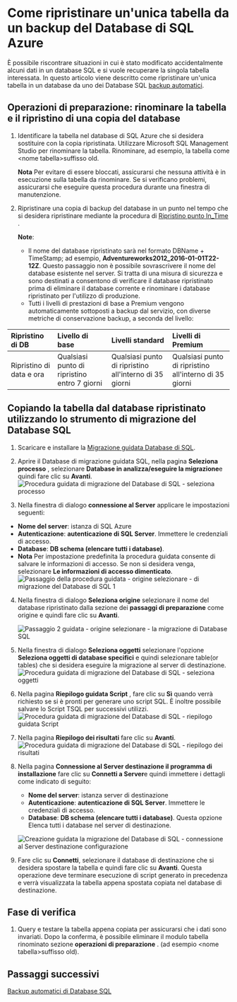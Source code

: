 <properties
    pageTitle="Ripristinare un'unica tabella da un backup Database SQL Azure | Microsoft Azure"
    description="Informazioni su come ripristinare un'unica tabella di backup del Database di SQL Azure."
    services="sql-database"
    documentationCenter=""
    authors="dalechen"
    manager="felixwu"
    editor=""/>

<tags
    ms.service="sql-database"
    ms.workload="data-management"
    ms.tgt_pltfrm="na"
    ms.devlang="na"
    ms.topic="article"
    ms.date="08/31/2016"
    ms.author="daleche"/>


# <a name="how-to-restore-a-single-table-from-an-azure-sql-database-backup"></a>Come ripristinare un'unica tabella da un backup del Database di SQL Azure

È possibile riscontrare situazioni in cui è stato modificato accidentalmente alcuni dati in un database SQL e si vuole recuperare la singola tabella interessata. In questo articolo viene descritto come ripristinare un'unica tabella in un database da uno dei Database SQL [backup automatici](sql-database-automated-backups.md).

## <a name="preparation-steps-rename-the-table-and-restore-a-copy-of-the-database"></a>Operazioni di preparazione: rinominare la tabella e il ripristino di una copia del database
1. Identificare la tabella nel database di SQL Azure che si desidera sostituire con la copia ripristinata. Utilizzare Microsoft SQL Management Studio per rinominare la tabella. Rinominare, ad esempio, la tabella come &lt;nome tabella&gt;suffisso old.

    **Nota** Per evitare di essere bloccati, assicurarsi che nessuna attività è in esecuzione sulla tabella da rinominare. Se si verificano problemi, assicurarsi che eseguire questa procedura durante una finestra di manutenzione.

2. Ripristinare una copia di backup del database in un punto nel tempo che si desidera ripristinare mediante la procedura di [Ripristino punto In_Time](sql-database-recovery-using-backups.md#point-in-time-restore) .

    **Note**:
    - Il nome del database ripristinato sarà nel formato DBName + TimeStamp; ad esempio, **Adventureworks2012_2016-01-01T22-12Z**. Questo passaggio non è possibile sovrascrivere il nome del database esistente nel server. Si tratta di una misura di sicurezza e sono destinati a consentono di verificare il database ripristinato prima di eliminare il database corrente e rinominare i database ripristinato per l'utilizzo di produzione.
    - Tutti i livelli di prestazioni di base a Premium vengono automaticamente sottoposti a backup dal servizio, con diverse metriche di conservazione backup, a seconda del livello:

| Ripristino di DB | Livello di base | Livelli standard | Livelli di Premium |
| :-- | :-- | :-- | :-- |
|  Ripristino di data e ora |  Qualsiasi punto di ripristino entro 7 giorni|Qualsiasi punto di ripristino all'interno di 35 giorni| Qualsiasi punto di ripristino all'interno di 35 giorni|

## <a name="copying-the-table-from-the-restored-database-by-using-the-sql-database-migration-tool"></a>Copiando la tabella dal database ripristinato utilizzando lo strumento di migrazione del Database SQL
1. Scaricare e installare la [Migrazione guidata Database di SQL](https://sqlazuremw.codeplex.com).

2. Aprire il Database di migrazione guidata SQL, nella pagina **Seleziona processo** , selezionare **Database in analizza/eseguire la migrazione**e quindi fare clic su **Avanti**.
![Procedura guidata di migrazione del Database di SQL - seleziona processo](./media/sql-database-cloud-migrate-restore-single-table-azure-backup/1.png)
3. Nella finestra di dialogo **connessione al Server** applicare le impostazioni seguenti:
 - **Nome del server**: istanza di SQL Azure
 - **Autenticazione**: **autenticazione di SQL Server**. Immettere le credenziali di accesso.
 - **Database**: **DB schema (elencare tutti i database)**.
 - **Nota** Per impostazione predefinita la procedura guidata consente di salvare le informazioni di accesso. Se non si desidera venga, selezionare **Le informazioni di accesso dimenticato**.
![Passaggio della procedura guidata - origine selezionare - di migrazione del Database di SQL 1](./media/sql-database-cloud-migrate-restore-single-table-azure-backup/2.png)
4. Nella finestra di dialogo **Seleziona origine** selezionare il nome del database ripristinato dalla sezione dei **passaggi di preparazione** come origine e quindi fare clic su **Avanti**.

    ![Passaggio 2 guidata - origine selezionare - la migrazione di Database SQL](./media/sql-database-cloud-migrate-restore-single-table-azure-backup/3.png)

5. Nella finestra di dialogo **Seleziona oggetti** selezionare l'opzione **Seleziona oggetti di database specifici** e quindi selezionare table(or tables) che si desidera eseguire la migrazione al server di destinazione.
![Procedura guidata di migrazione del Database di SQL - seleziona oggetti](./media/sql-database-cloud-migrate-restore-single-table-azure-backup/4.png)

6. Nella pagina **Riepilogo guidata Script** , fare clic su **Sì** quando verrà richiesto se si è pronti per generare uno script SQL. È inoltre possibile salvare lo Script TSQL per successivi utilizzi.
![Procedura guidata di migrazione del Database di SQL - riepilogo guidata Script](./media/sql-database-cloud-migrate-restore-single-table-azure-backup/5.png)

7. Nella pagina **Riepilogo dei risultati** fare clic su **Avanti**.
![Procedura guidata di migrazione del Database di SQL - riepilogo dei risultati](./media/sql-database-cloud-migrate-restore-single-table-azure-backup/6.png)

8. Nella pagina **Connessione al Server destinazione il programma di installazione** fare clic su **Connetti a Server**e quindi immettere i dettagli come indicato di seguito:
    - **Nome del server**: istanza server di destinazione
    - **Autenticazione**: **autenticazione di SQL Server**. Immettere le credenziali di accesso.
    - **Database**: **DB schema (elencare tutti i database)**. Questa opzione Elenca tutti i database nel server di destinazione.

    ![Creazione guidata la migrazione del Database di SQL - connessione al Server destinazione configurazione](./media/sql-database-cloud-migrate-restore-single-table-azure-backup/7.png)

9. Fare clic su **Connetti**, selezionare il database di destinazione che si desidera spostare la tabella e quindi fare clic su **Avanti**. Questa operazione deve terminare esecuzione di script generato in precedenza e verrà visualizzata la tabella appena spostata copiata nel database di destinazione.

## <a name="verification-step"></a>Fase di verifica
1. Query e testare la tabella appena copiata per assicurarsi che i dati sono invariati. Dopo la conferma, è possibile eliminare il modulo tabella rinominato sezione **operazioni di preparazione** . (ad esempio &lt;nome tabella&gt;suffisso old).

## <a name="next-steps"></a>Passaggi successivi

[Backup automatici di Database SQL](sql-database-automated-backups.md)
